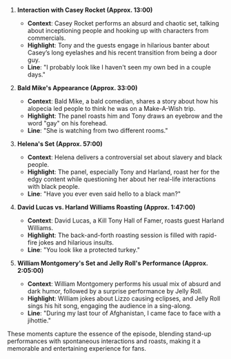 1. **Interaction with Casey Rocket (Approx. 13:00)**
   - **Context**: Casey Rocket performs an absurd and chaotic set, talking about inceptioning people and hooking up with characters from commercials.
   - **Highlight**: Tony and the guests engage in hilarious banter about Casey’s long eyelashes and his recent transition from being a door guy.
   - **Line**: "I probably look like I haven't seen my own bed in a couple days."

2. **Bald Mike's Appearance (Approx. 33:00)**
   - **Context**: Bald Mike, a bald comedian, shares a story about how his alopecia led people to think he was on a Make-A-Wish trip.
   - **Highlight**: The panel roasts him and Tony draws an eyebrow and the word "gay" on his forehead.
   - **Line**: "She is watching from two different rooms."

3. **Helena's Set (Approx. 57:00)**
   - **Context**: Helena delivers a controversial set about slavery and black people.
   - **Highlight**: The panel, especially Tony and Harland, roast her for the edgy content while questioning her about her real-life interactions with black people.
   - **Line**: "Have you ever even said hello to a black man?"

4. **David Lucas vs. Harland Williams Roasting (Approx. 1:47:00)**
   - **Context**: David Lucas, a Kill Tony Hall of Famer, roasts guest Harland Williams.
   - **Highlight**: The back-and-forth roasting session is filled with rapid-fire jokes and hilarious insults.
   - **Line**: "You look like a protected turkey."

5. **William Montgomery's Set and Jelly Roll's Performance (Approx. 2:05:00)**
   - **Context**: William Montgomery performs his usual mix of absurd and dark humor, followed by a surprise performance by Jelly Roll.
   - **Highlight**: William jokes about Lizzo causing eclipses, and Jelly Roll sings his hit song, engaging the audience in a sing-along.
   - **Line**: "During my last tour of Afghanistan, I came face to face with a jihottie."

These moments capture the essence of the episode, blending stand-up performances with spontaneous interactions and roasts, making it a memorable and entertaining experience for fans.